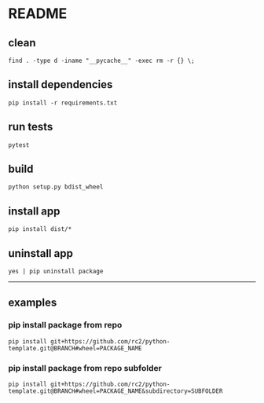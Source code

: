 # README

## clean

```
find . -type d -iname "__pycache__" -exec rm -r {} \;
```

## install dependencies

```
pip install -r requirements.txt
```

## run tests

```
pytest
```

## build

```
python setup.py bdist_wheel
```

## install app

```
pip install dist/*
```

## uninstall app

```
yes | pip uninstall package
```

---

## examples

### pip install package from repo

```
pip install git+https://github.com/rc2/python-template.git@BRANCH#wheel=PACKAGE_NAME
```

### pip install package from repo subfolder

```
pip install git+https://github.com/rc2/python-template.git@BRANCH#wheel=PACKAGE_NAME&subdirectory=SUBFOLDER
```
